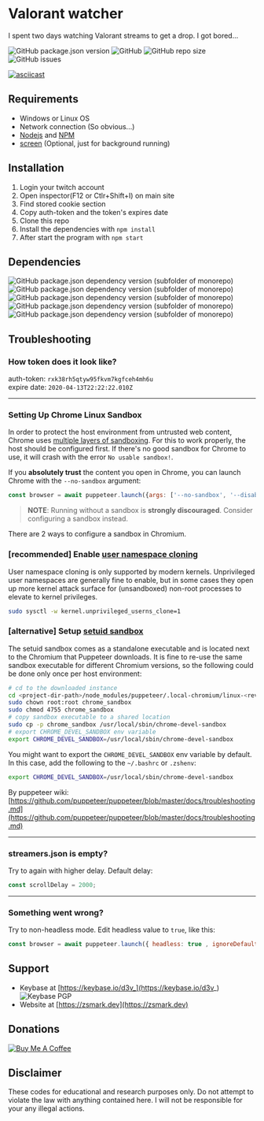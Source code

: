 
# Valorant watcher
I spent two days watching Valorant streams to get a drop. I got bored...  

![GitHub package.json version](https://img.shields.io/github/package-json/v/D3vl0per/Valorant-watcher) ![GitHub](https://img.shields.io/github/license/D3vl0per/Valorant-watcher)  ![GitHub repo size](https://img.shields.io/github/repo-size/D3vl0per/Valorant-watcher) ![GitHub issues](https://img.shields.io/github/issues/D3vl0per/Valorant-watcher)

[![asciicast](https://asciinema.org/a/318938.svg)](https://asciinema.org/a/318938)
## Requirements

 - Windows or Linux OS
 - Network connection (So obvious...)
 - [Nodejs](https://nodejs.org/en/download/) and [NPM](https://www.npmjs.com/get-npm)
 - [screen](https://linuxize.com/post/how-to-use-linux-screen/) (Optional, just for background running)


## Installation

1. Login your twitch account
2. Open inspector(F12 or Ctlr+Shift+I) on main site
3. Find stored cookie section
4. Copy auth-token and the token's expires date
5. Clone this repo
6. Install the dependencies with `npm install`
7. After start the program with `npm start`

## Dependencies

![GitHub package.json dependency version (subfolder of monorepo)](https://img.shields.io/github/package-json/dependency-version/D3vl0per/Valorant-watcher/puppeteer)   ![GitHub package.json dependency version (subfolder of monorepo)](https://img.shields.io/github/package-json/dependency-version/D3vl0per/Valorant-watcher/chrome-launcher) ![GitHub package.json dependency version (subfolder of monorepo)](https://img.shields.io/github/package-json/dependency-version/D3vl0per/Valorant-watcher/dayjs) ![GitHub package.json dependency version (subfolder of monorepo)](https://img.shields.io/github/package-json/dependency-version/D3vl0per/Valorant-watcher/inquirer) ![GitHub package.json dependency version (subfolder of monorepo)](https://img.shields.io/github/package-json/dependency-version/D3vl0per/Valorant-watcher/cheerio)


## Troubleshooting

### How token does it look like?
auth-token: `rxk38rh5qtyw95fkvm7kgfceh4mh6u`  
expire date: `2020-04-13T22:22:22.010Z`  
___

### Setting Up Chrome Linux Sandbox

In order to protect the host environment from untrusted web content, Chrome uses [multiple layers of sandboxing](https://chromium.googlesource.com/chromium/src/+/HEAD/docs/linux_sandboxing.md). For this to work properly,
the host should be configured first. If there's no good sandbox for Chrome to use, it will crash
with the error `No usable sandbox!`.

If you **absolutely trust** the content you open in Chrome, you can launch Chrome
with the `--no-sandbox` argument:

```js
const browser = await puppeteer.launch({args: ['--no-sandbox', '--disable-setuid-sandbox']});
```

> **NOTE**: Running without a sandbox is **strongly discouraged**. Consider configuring a sandbox instead.

There are 2 ways to configure a sandbox in Chromium.

### [recommended] Enable [user namespace cloning](http://man7.org/linux/man-pages/man7/user_namespaces.7.html)

User namespace cloning is only supported by modern kernels. Unprivileged user namespaces are generally fine to enable,
but in some cases they open up more kernel attack surface for (unsandboxed) non-root processes to elevate to
kernel privileges.

```bash
sudo sysctl -w kernel.unprivileged_userns_clone=1
```

### [alternative] Setup [setuid sandbox](https://chromium.googlesource.com/chromium/src/+/HEAD/docs/linux_suid_sandbox_development.md)

The setuid sandbox comes as a standalone executable and is located next to the Chromium that Puppeteer downloads. It is
fine to re-use the same sandbox executable for different Chromium versions, so the following could be
done only once per host environment:

```bash
# cd to the downloaded instance
cd <project-dir-path>/node_modules/puppeteer/.local-chromium/linux-<revision>/chrome-linux/
sudo chown root:root chrome_sandbox
sudo chmod 4755 chrome_sandbox
# copy sandbox executable to a shared location
sudo cp -p chrome_sandbox /usr/local/sbin/chrome-devel-sandbox
# export CHROME_DEVEL_SANDBOX env variable
export CHROME_DEVEL_SANDBOX=/usr/local/sbin/chrome-devel-sandbox
```

You might want to export the `CHROME_DEVEL_SANDBOX` env variable by default. In this case, add the following to the `~/.bashrc`
or `.zshenv`:

```bash
export CHROME_DEVEL_SANDBOX=/usr/local/sbin/chrome-devel-sandbox
```

By puppeteer wiki: [https://github.com/puppeteer/puppeteer/blob/master/docs/troubleshooting.md](https://github.com/puppeteer/puppeteer/blob/master/docs/troubleshooting.md)
___
### streamers.json is empty?

Try to again with higher delay.
Default delay:
```javascript
const scrollDelay = 2000;
```
___
### Something went wrong?
Try to non-headless mode. Edit headless value to `true`, like this:
```javascript
const browser = await puppeteer.launch({ headless: true , ignoreDefaultArgs: ['--mute-audio']});
```
## Support
 - Keybase at [https://keybase.io/d3v_](https://keybase.io/d3v_) ![Keybase PGP](https://img.shields.io/keybase/pgp/d3v_)
 - Website at [https://zsmark.dev](https://zsmark.dev)
## Donations
[![Buy Me A Coffee](https://www.buymeacoffee.com/assets/img/custom_images/orange_img.png)](https://www.buymeacoffee.com/D3v)

## Disclaimer
These codes for educational and research purposes only.
Do not attempt to violate the law with anything contained here.
I will not be responsible for your any illegal actions.
